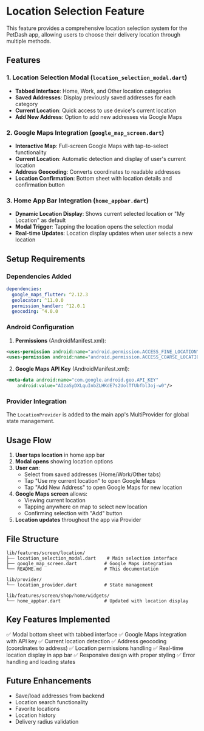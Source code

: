 # Location Selection Feature

This feature provides a comprehensive location selection system for the PetDash app, allowing users to choose their delivery location through multiple methods.

## Features

### 1. Location Selection Modal (`location_selection_modal.dart`)
- **Tabbed Interface**: Home, Work, and Other location categories
- **Saved Addresses**: Display previously saved addresses for each category
- **Current Location**: Quick access to use device's current location
- **Add New Address**: Option to add new addresses via Google Maps

### 2. Google Maps Integration (`google_map_screen.dart`)
- **Interactive Map**: Full-screen Google Maps with tap-to-select functionality
- **Current Location**: Automatic detection and display of user's current location
- **Address Geocoding**: Converts coordinates to readable addresses
- **Location Confirmation**: Bottom sheet with location details and confirmation button

### 3. Home App Bar Integration (`home_appbar.dart`)
- **Dynamic Location Display**: Shows current selected location or "My Location" as default
- **Modal Trigger**: Tapping the location opens the selection modal
- **Real-time Updates**: Location display updates when user selects a new location

## Setup Requirements

### Dependencies Added
```yaml
dependencies:
  google_maps_flutter: ^2.12.3
  geolocator: ^11.0.0
  permission_handler: ^12.0.1
  geocoding: ^4.0.0
```

### Android Configuration
1. **Permissions** (AndroidManifest.xml):
```xml
<uses-permission android:name="android.permission.ACCESS_FINE_LOCATION" />
<uses-permission android:name="android.permission.ACCESS_COARSE_LOCATION" />
```

2. **Google Maps API Key** (AndroidManifest.xml):
```xml
<meta-data android:name="com.google.android.geo.API_KEY"
    android:value="AIzaSyDXLquInbZLHKdE7s2UolTfUbfbl3oj-w0"/>
```

### Provider Integration
The `LocationProvider` is added to the main app's MultiProvider for global state management.

## Usage Flow

1. **User taps location** in home app bar
2. **Modal opens** showing location options
3. **User can**:
   - Select from saved addresses (Home/Work/Other tabs)
   - Tap "Use my current location" to open Google Maps
   - Tap "Add New Address" to open Google Maps for new location
4. **Google Maps screen** allows:
   - Viewing current location
   - Tapping anywhere on map to select new location
   - Confirming selection with "Add" button
5. **Location updates** throughout the app via Provider

## File Structure
```
lib/features/screen/location/
├── location_selection_modal.dart    # Main selection interface
├── google_map_screen.dart          # Google Maps integration
└── README.md                       # This documentation

lib/provider/
└── location_provider.dart          # State management

lib/features/screen/shop/home/widgets/
└── home_appbar.dart                # Updated with location display
```

## Key Features Implemented

✅ Modal bottom sheet with tabbed interface
✅ Google Maps integration with API key
✅ Current location detection
✅ Address geocoding (coordinates to address)
✅ Location permissions handling
✅ Real-time location display in app bar
✅ Responsive design with proper styling
✅ Error handling and loading states

## Future Enhancements

- Save/load addresses from backend
- Location search functionality
- Favorite locations
- Location history
- Delivery radius validation
